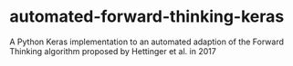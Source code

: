 # automated-forward-thinking-keras
A Python Keras implementation to an automated adaption of the Forward Thinking algorithm proposed by Hettinger et al. in 2017

